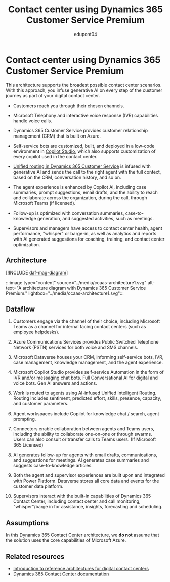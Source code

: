 ﻿---
title: Contact center using Dynamics 365 Customer Service Premium
description: Learn about reference architectures for contact centers with Dynamics 365 Customer Service premium as the main solution for the contact center.
author: edupont04
ms.author: fredgraver
ms.topic: article
ms.date: 06/28/2024
---

# Contact center using Dynamics 365 Customer Service Premium

This architecture supports the broadest possible contact center scenarios. With this approach, you infuse generative AI on every step of the customer journey​ as part of your digital contact center.

- Customers reach you through their chosen channels​.

- Microsoft Telephony and interactive voice response (IVR) capabilities handle voice calls​.

- Dynamics 365 Customer Service provides customer relationship management (CRM) that is built on Azure. ​

- Self-service bots are customized, built, and deployed in a low-code environment in [Copilot Studio](/microsoft-copilot-studio/), which also supports customization of every copilot used in the contact center.​

- [Unified routing in Dynamics 365 Customer Service](/dynamics365/customer-service/administer/overview-unified-routing?) is infused with generative AI and sends the call to the right agent with the full context, based on the CRM, conversation history, and so on. ​

- The agent experience is enhanced by Copilot AI, including case summaries, prompt suggestions, email drafts, and the ability to reach and collaborate across the organization, during the call, through Microsoft Teams (if licensed).​

- Follow-up is optimized with conversation summaries, case-to-knowledge generation, and suggested activities, such as meetings.​

- Supervisors and managers have access to contact center health, agent performance, "whisper" or barge-in, as well as analytics and reports with AI generated suggestions for coaching, training, and contact center optimization.

## Architecture

[!INCLUDE [daf-mag-diagram](../includes/daf-mag-diagram.md)]

:::image type="content" source="../media/ccaas-architecture1.svg" alt-text="A architecture diagram with Dynamics 365 Customer Service Premium." lightbox="../media/ccaas-architecture1.svg":::

## Dataflow

1. Customers engage via the channel of their choice, including Microsoft Teams as a channel for internal facing contact centers (such as employee helpdesks).

2. Azure Communications Services provides Public Switched Telephone Network (PSTN) services for both voice and SMS channels.

3. Microsoft Dataverse houses your CRM, informing self-service bots, IVR, case management, knowledge management, and the agent experience.

4. Microsoft Copilot Studio provides self-service Automation in the form of IVR and/or messaging chat bots. Full Conversational AI for digital and voice bots. Gen AI answers and actions.

5. Work is routed to agents using AI-infused Unified Intelligent Routing. Routing includes sentiment, predicted effort, skills, presence, capacity, and customer parameters.

6. Agent workspaces include Copilot for knowledge chat / search, agent prompting.

7. Connectors enable collaboration between agents and Teams users, including the ability to collaborate one-on-one or through swarms. Users can also consult or transfer calls to Teams users. (If Microsoft 365 Licensed)

8. AI generates follow-up for agents with email drafts, communications, and suggestions for meetings. AI generates case summaries and suggests case-to-knowledge articles.

9. Both the agent and supervisor experiences are built upon and integrated with Power Platform. Dataverse stores all core data and events for the customer data platform.

10. Supervisors interact with the built-in capabilities of Dynamics 365 Contact Center, including contact center and call monitoring, "whisper"/barge in for assistance, insights, forecasting and scheduling.

<!-- (To come: Components, Related Resources. I don't have access to how the Dynamics 365 Contact Center Learn pages are being laid out, so we'll have to wait for this.) -->

## Assumptions

In this Dynamics 365 Contact Center architecture, we **do not** assume that the solution uses the core capabilities of Microsoft Azure.

## Related resources

- [Introduction to reference architectures for digital contact centers](contact-center-overview.md)  
- [Dynamics 365 Contact Center documentation](/dynamics365/contact-center/)  
